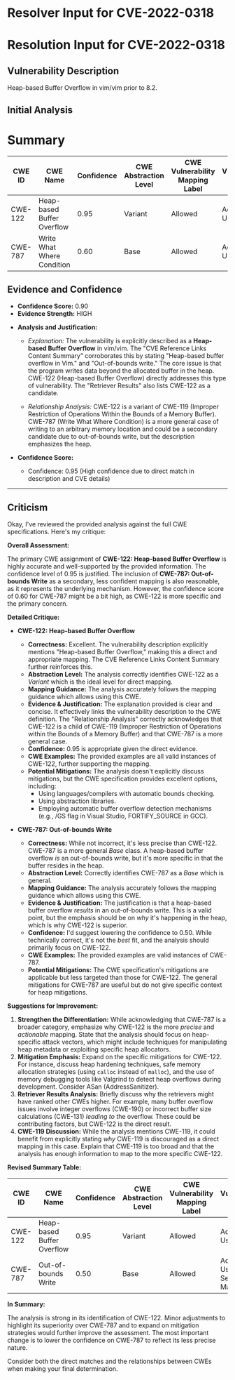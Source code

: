 # Resolver Input for CVE-2022-0318

# Resolution Input for CVE-2022-0318

## Vulnerability Description
Heap-based Buffer Overflow in vim/vim prior to 8.2.

## Initial Analysis
# Summary
| CWE ID | CWE Name | Confidence | CWE Abstraction Level | CWE Vulnerability Mapping Label | CWE-Vulnerability Mapping Notes |
|---|---|---|---|---|---|
| CWE-122 | Heap-based Buffer Overflow | 0.95 | Variant | Allowed | Acceptable-Use |
| CWE-787 | Write What Where Condition | 0.60 | Base | Allowed | Acceptable-Use |

## Evidence and Confidence

*   **Confidence Score:** 0.90
*   **Evidence Strength:** HIGH

- **Analysis and Justification:**  
  - *Explanation:* The vulnerability is explicitly described as a **Heap-based Buffer Overflow** in vim/vim. The "CVE Reference Links Content Summary" corroborates this by stating "Heap-based buffer overflow in Vim." and "Out-of-bounds write." The core issue is that the program writes data beyond the allocated buffer in the heap. CWE-122 (Heap-based Buffer Overflow) directly addresses this type of vulnerability. The "Retriever Results" also lists CWE-122 as a candidate.

  - *Relationship Analysis:* CWE-122 is a variant of CWE-119 (Improper Restriction of Operations Within the Bounds of a Memory Buffer). CWE-787 (Write What Where Condition) is a more general case of writing to an arbitrary memory location and could be a secondary candidate due to out-of-bounds write, but the description emphasizes the heap.

- **Confidence Score:**  
  - Confidence: 0.95 (High confidence due to direct match in description and CVE details)

---

## Criticism
Okay, I've reviewed the provided analysis against the full CWE specifications. Here's my critique:

**Overall Assessment:**

The primary CWE assignment of **CWE-122: Heap-based Buffer Overflow** is highly accurate and well-supported by the provided information. The confidence level of 0.95 is justified. The inclusion of **CWE-787: Out-of-bounds Write** as a secondary, less confident mapping is also reasonable, as it represents the underlying mechanism. However, the confidence score of 0.60 for CWE-787 might be a bit high, as CWE-122 is more specific and the primary concern.

**Detailed Critique:**

*   **CWE-122: Heap-based Buffer Overflow**

    *   **Correctness:** Excellent. The vulnerability description explicitly mentions "Heap-based Buffer Overflow," making this a direct and appropriate mapping. The CVE Reference Links Content Summary further reinforces this.
    *   **Abstraction Level:**  The analysis correctly identifies CWE-122 as a *Variant* which is the ideal level for direct mapping.
    *   **Mapping Guidance:**  The analysis accurately follows the mapping guidance which allows using this CWE.
    *   **Evidence & Justification:** The explanation provided is clear and concise. It effectively links the vulnerability description to the CWE definition. The "Relationship Analysis" correctly acknowledges that CWE-122 is a child of CWE-119 (Improper Restriction of Operations within the Bounds of a Memory Buffer) and that CWE-787 is a more general case.
    *   **Confidence:** 0.95 is appropriate given the direct evidence.
    *   **CWE Examples:** The provided examples are all valid instances of CWE-122, further supporting the mapping.
    *   **Potential Mitigations:** The analysis doesn't explicitly discuss mitigations, but the CWE specification provides excellent options, including:
        *   Using languages/compilers with automatic bounds checking.
        *   Using abstraction libraries.
        *   Employing automatic buffer overflow detection mechanisms (e.g., /GS flag in Visual Studio, FORTIFY_SOURCE in GCC).

*   **CWE-787: Out-of-bounds Write**

    *   **Correctness:** While not incorrect, it's less precise than CWE-122.  CWE-787 is a more general *Base* class. A heap-based buffer overflow *is* an out-of-bounds write, but it's more specific in that the buffer resides in the heap.
    *   **Abstraction Level:** Correctly identifies CWE-787 as a *Base* which is general.
    *   **Mapping Guidance:**  The analysis accurately follows the mapping guidance which allows using this CWE.
    *   **Evidence & Justification:** The justification is that a heap-based buffer overflow *results* in an out-of-bounds write. This is a valid point, but the emphasis should be on *why* it's happening in the heap, which is why CWE-122 is superior.
    *   **Confidence:**  I'd suggest lowering the confidence to 0.50. While technically correct, it's not the *best* fit, and the analysis should primarily focus on CWE-122.
    *   **CWE Examples:**  The provided examples are valid instances of CWE-787.
    *   **Potential Mitigations:** The CWE specification's mitigations are applicable but less targeted than those for CWE-122.  The general mitigations for CWE-787 are useful but do not give specific context for heap mitigations.

**Suggestions for Improvement:**

1.  **Strengthen the Differentiation:**  While acknowledging that CWE-787 is a broader category, emphasize why CWE-122 is the more *precise* and *actionable* mapping. State that the analysis should focus on heap-specific attack vectors, which might include techniques for manipulating heap metadata or exploiting specific heap allocators.
2.  **Mitigation Emphasis:**  Expand on the specific mitigations for CWE-122. For instance, discuss heap hardening techniques, safe memory allocation strategies (using `calloc` instead of `malloc`), and the use of memory debugging tools like Valgrind to detect heap overflows during development. Consider ASan (AddressSanitizer).
3.  **Retriever Results Analysis:** Briefly discuss why the retrievers might have ranked other CWEs higher. For example, many buffer overflow issues involve integer overflows (CWE-190) or incorrect buffer size calculations (CWE-131) *leading to* the overflow. These could be contributing factors, but CWE-122 is the direct result.
4.  **CWE-119 Discussion:** While the analysis mentions CWE-119, it could benefit from explicitly stating *why* CWE-119 is discouraged as a direct mapping in this case.  Explain that CWE-119 is too broad and that the analysis has enough information to map to the more specific CWE-122.

**Revised Summary Table:**

| CWE ID | CWE Name | Confidence | CWE Abstraction Level | CWE Vulnerability Mapping Label | CWE-Vulnerability Mapping Notes |
|---|---|---|---|---|---|
| CWE-122 | Heap-based Buffer Overflow | 0.95 | Variant | Allowed | Acceptable-Use |
| CWE-787 | Out-of-bounds Write | 0.50 | Base | Allowed | Acceptable-Use, Secondary Mapping |

**In Summary:**

The analysis is strong in its identification of CWE-122. Minor adjustments to highlight its superiority over CWE-787 and to expand on mitigation strategies would further improve the assessment. The most important change is to lower the confidence on CWE-787 to reflect its less precise nature.

Consider both the direct matches and the relationships between CWEs
when making your final determination.
        